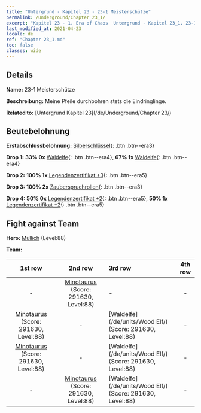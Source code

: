 ```yaml
---
title: "Untergrund - Kapitel 23 - 23-1 Meisterschütze"
permalink: /Underground/Chapter 23_1/
excerpt: "Kapitel 23 - 1. Era of Chaos  Untergrund - Kapitel 23_1. 23-1 Meisterschütze"
last_modified_at: 2021-04-23
locale: de
ref: "Chapter 23_1.md"
toc: false
classes: wide
---
```


## Details

 **Name:** 23-1 Meisterschütze

 **Beschreibung:** Meine Pfeile durchbohren stets die Eindringlinge.

 **Related to:** [Untergrund Kapitel 23](/de/Underground/Chapter 23/)

## Beutebelohnung

 **Erstabschlussbelohnung:** [Silberschlüssel](/ItemsDE/con_693/){: .btn .btn--era3}

 **Drop 1:** **33% 0x** [Waldelfe](/ItemsDE/unt_201/){: .btn .btn--era4}, **67% 1x** [Waldelfe](/ItemsDE/unt_201/){: .btn .btn--era4}

 **Drop 2:** **100% 1x** [Legendenzertifikat +3](/ItemsDE/mat_88/){: .btn .btn--era5}

 **Drop 3:** **100% 2x** [Zauberspruchrollen](/ItemsDE/con_694/){: .btn .btn--era3}

 **Drop 4:** **50% 0x** [Legendenzertifikat +2](/ItemsDE/mat_81/){: .btn .btn--era5}, **50% 1x** [Legendenzertifikat +2](/ItemsDE/mat_81/){: .btn .btn--era5}


## Fight against Team
 **Hero:** [Mullich](/de/heroes/Mullich/) (Level:88)

 **Team:**


  | 1st row | 2nd row | 3rd row | 4th row |
  |:----:|:----:|:----|:----:|
  | - | [Minotaurus](/de/units/Minotaur/) (Score: 291630, Level:88)  | - | - |
  | [Minotaurus](/de/units/Minotaur/) (Score: 291630, Level:88)  | - | [Waldelfe](/de/units/Wood Elf/) (Score: 291630, Level:88)  | - |
  | [Minotaurus](/de/units/Minotaur/) (Score: 291630, Level:88)  | - | [Waldelfe](/de/units/Wood Elf/) (Score: 291630, Level:88)  | - |
  | - | [Minotaurus](/de/units/Minotaur/) (Score: 291630, Level:88)  | [Waldelfe](/de/units/Wood Elf/) (Score: 291630, Level:88)  | - |


